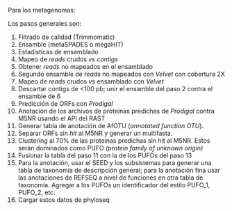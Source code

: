 

Para los metagenomas:

Los pasos generales son: 

1. Filtrado de calidad (Trimmomatic)
2. Ensamble (metaSPADES o megaHIT)
3. Estadísticas de ensamblado
4. Mapeo de _reads_ crudos _vs contigs_ 
5. Obtener _reads_ no mapeados en el ensamblado
6. Segundo ensamble de _reads_ no mapeados con _Velvet_ con cobertura 2X
7. Mapeo de _reads_ crudos _vs_ ensamblado con _Velvet_
8. Descartar contigs de <100 pb; unir el ensamble del paso 2 contra el ensamble de 6
9. Predicción de ORFs con _Prodigal_
10. Anotación de los archivos de proteínas predichas de _Prodigal_ contra M5NR usando el API del RAST
11. Generar tabla de anotación de AfOTU (_annotated function OTU_).
12. Separar ORFs sin _hit_ al M5NR y generar un multifasta.
13. Clustering al 70% de las proteínas predichas sin hit al M5NR. Estos serán dominados como PUFO _(protein family of unknown origin)_
14. Fusionar la tabla del paso 11 con la  de los PUFOs del paso 13
15. Para la anotación, usar el SEED y los subsistemas para generar una tabla de taxonomía de descripción general; para la anotación fina usar las anotaciones de REFSEQ a nivel de funciones en otra tabla de taxonomía. Agregar a los PUFOs un identificador del estilo PUFO_1, PUFO_2, etc.
16. Cargar estos datos de phyloseq